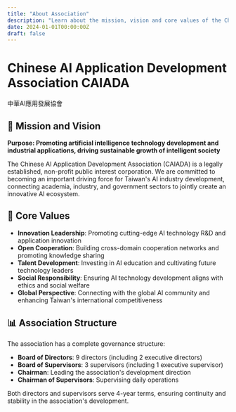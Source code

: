 ```yaml
---
title: "About Association"
description: "Learn about the mission, vision and core values of the Chinese AI Application Development Association"
date: 2024-01-01T00:00:00Z
draft: false
---
```


# Chinese AI Application Development Association CAIADA

中華AI應用發展協會

## 🎯 Mission and Vision

**Purpose: Promoting artificial intelligence technology development and industrial applications, driving sustainable growth of intelligent society**

The Chinese AI Application Development Association (CAIADA) is a legally established, non-profit public interest corporation. We are committed to becoming an important driving force for Taiwan's AI industry development, connecting academia, industry, and government sectors to jointly create an innovative AI ecosystem.

## 🌟 Core Values

- **Innovation Leadership**: Promoting cutting-edge AI technology R&D and application innovation
- **Open Cooperation**: Building cross-domain cooperation networks and promoting knowledge sharing
- **Talent Development**: Investing in AI education and cultivating future technology leaders
- **Social Responsibility**: Ensuring AI technology development aligns with ethics and social welfare
- **Global Perspective**: Connecting with the global AI community and enhancing Taiwan's international competitiveness

## 📊 Association Structure

The association has a complete governance structure:
- **Board of Directors**: 9 directors (including 2 executive directors)
- **Board of Supervisors**: 3 supervisors (including 1 executive supervisor)
- **Chairman**: Leading the association's development direction
- **Chairman of Supervisors**: Supervising daily operations

Both directors and supervisors serve 4-year terms, ensuring continuity and stability in the association's development.